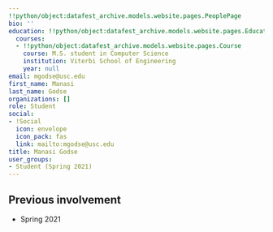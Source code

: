 ```yaml
---
!!python/object:datafest_archive.models.website.pages.PeoplePage
bio: ''
education: !!python/object:datafest_archive.models.website.pages.Education
  courses:
  - !!python/object:datafest_archive.models.website.pages.Course
    course: M.S. student in Computer Science
    institution: Viterbi School of Engineering
    year: null
email: mgodse@usc.edu
first_name: Manasi
last_name: Godse
organizations: []
role: Student
social:
- !Social
  icon: envelope
  icon_pack: fas
  link: mailto:mgodse@usc.edu
title: Manasi Godse
user_groups:
- Student (Spring 2021)
---
```



## Previous involvement

* Spring 2021

